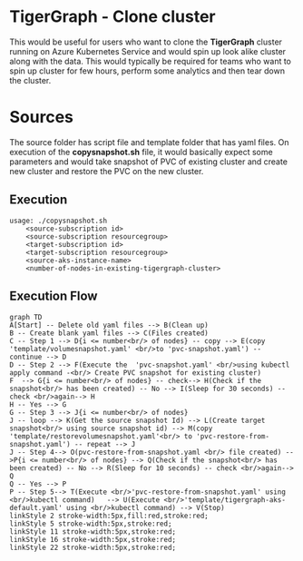 # TigerGraph - Clone cluster

This would be useful for users who want to clone the **TigerGraph** cluster running on Azure Kubernetes Service and would spin up look alike cluster along with the data. This would typically be required for teams who want to spin up cluster for few hours, perform some analytics and then tear down the cluster. 

# Sources

The source folder has script file and template folder that has yaml files. On execution of the **copysnapshot.sh** file, it would basically expect some parameters and would take snapshot of PVC of existing cluster and create new cluster and restore the PVC on the new cluster.  

## Execution

```
usage: ./copysnapshot.sh 
	<source-subscription id>
	<source-subscription resourcegroup>
	<target-subscription id>
	<target-subscription resourcegroup>
	<source-aks-instance-name>
	<number-of-nodes-in-existing-tigergraph-cluster>
```



## Execution Flow 


```mermaid
graph TD
A[Start] -- Delete old yaml files --> B(Clean up)
B -- Create blank yaml files --> C(Files created)
C -- Step 1 --> D{i <= number<br/> of nodes} -- copy --> E(copy 'template/volumesnapshot.yaml' <br/>to 'pvc-snapshot.yaml') -- continue --> D
D -- Step 2 --> F(Execute the  'pvc-snapshot.yaml' <br/>using kubectl apply command -<br/> Create PVC snapshot for existing cluster)
F  --> G{i <= number<br/> of nodes} -- check--> H(Check if the snapshot<br/> has been created) -- No --> I(Sleep for 30 seconds) -- check <br/>again--> H
H -- Yes --> G
G -- Step 3 --> J{i <= number<br/> of nodes} 
J -- loop --> K(Get the source snapshot Id) --> L(Create target snapshot<br/> using source snapshot id) --> M(copy 'template/restorevolumesnapshot.yaml'<br/> to 'pvc-restore-from-snapshot.yaml') -- repeat --> J
J -- Step 4--> O(pvc-restore-from-snapshot.yaml <br/> file created) -->P{i <= number<br/> of nodes} --> Q(Check if the snapshot<br/> has been created) -- No --> R(Sleep for 10 seconds) -- check <br/>again--> Q
Q -- Yes --> P
P -- Step 5--> T(Execute <br/>'pvc-restore-from-snapshot.yaml' using <br/>kubectl command)   --> U(Execute <br/>'template/tigergraph-aks-default.yaml' using <br/>kubectl command) --> V(Stop)
linkStyle 2 stroke-width:5px,fill:red,stroke:red;
linkStyle 5 stroke-width:5px,stroke:red;
linkStyle 11 stroke-width:5px,stroke:red;
linkStyle 16 stroke-width:5px,stroke:red;
linkStyle 22 stroke-width:5px,stroke:red;
```